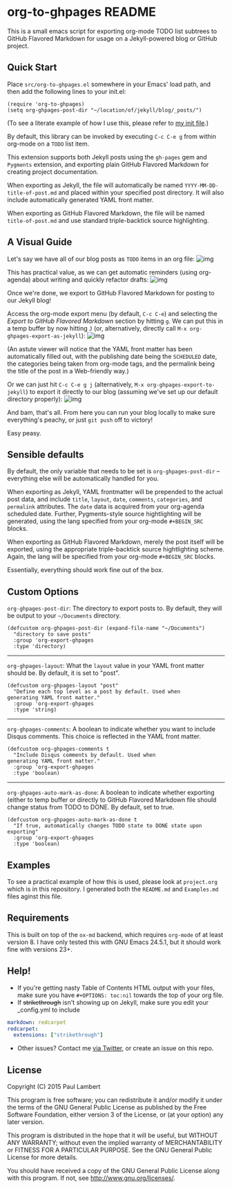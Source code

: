 # org-to-ghpages README

This is a small emacs script for exporting org-mode TODO list subtrees to GitHub Flavored Markdown for usage on a Jekyll-powered blog or GitHub project. 

## Quick Start

Place `src/org-to-ghpages.el` somewhere in your Emacs' load path, and then add the following lines to your init.el:

```common-lisp
(require 'org-to-ghpages)
(setq org-ghpages-post-dir "~/location/of/jekyll/blog/_posts/")
```

(To see a literate example of how I use this, please refer to [my init file](https://github.com/lambertington/dotfiles/blob/master/emacs.d/lambert-config.org#external-scripts).)

By default, this library can be invoked by executing `C-c C-e g` from within org-mode on a `TODO` list item. 

This extension supports both Jekyll posts using the `gh-pages` gem and `Pygments` extension, and exporting plain GitHub Flavored Markdown for creating project documentation.

When exporting as Jekyll, the file will automatically be named `YYYY-MM-DD-title-of-post.md` and placed within your specified post directory. It will also include automatically generated YAML front matter.

When exporting as GitHub Flavored Markdown, the file will be named `title-of-post.md` and use standard triple-backtick source highlighting.

## A Visual Guide

Let's say we have all of our blog posts as `TODO` items in an org file: 
![img](https://raw.githubusercontent.com/lambertington/org-to-ghpages/master/images/emacs1.png)

This has practical value, as we can get automatic reminders (using org-agenda) about writing and quickly refactor drafts:
![img](https://raw.githubusercontent.com/lambertington/org-to-ghpages/master/images/emacs2.png)

Once we're done, we export to GitHub Flavored Markdown for posting to our Jekyll blog! 

Access the org-mode export menu (by default, `C-c C-e`) and selecting the *Export to GitHub Flavored Markdown* section by hitting `g`. We can put this in a temp buffer by now hitting `J` (or, alternatively, directly call `M-x org-ghpages-export-as-jekyll`):
![img](https://raw.githubusercontent.com/lambertington/org-to-ghpages/master/images/emacs3.png)

(An astute viewer will notice that the YAML front matter has been automatically filled out, with the publishing date being the `SCHEDULED` date, the categories being taken from org-mode tags, and the permalink being the title of the post in a Web-friendly way.)

Or we can just hit `C-c C-e g j` (alternatively, `M-x org-ghpages-export-to-jekyll`) to export it directly to our blog (assuming we've set up our default directory properly):
![img](https://raw.githubusercontent.com/lambertington/org-to-ghpages/master/images/emacs4.png)

And bam, that's all. From here you can run your blog locally to make sure everything's peachy, or just `git push` off to victory!

Easy peasy.

## Sensible defaults

By default, the only variable that needs to be set is `org-ghpages-post-dir` &#x2013; everything else will be automatically handled for you. 

When exporting as Jekyll, YAML frontmatter will be prepended to the actual post data, and include `title`, `layout`, `date`, `comments`, `categories`, and `permalink` attributes. The `date` data is acquired from your org-agenda scheduled date. Further, Pygments-style source hightlighting will be generated, using the lang specified from your org-mode `#+BEGIN_SRC` blocks. 

When exporting as GitHub Flavored Markdown, merely the post itself will be exported, using the appropriate triple-backtick source hightlighting scheme. Again, the lang will be specified from your org-mode `#+BEGIN_SRC` blocks.

Essentially, everything should work fine out of the box.

## Custom Options

`org-ghpages-post-dir`: The directory to export posts to. By default, they will be output to your `~/Documents` directory.

```common-lisp
(defcustom org-ghpages-post-dir (expand-file-name "~/Documents")
  "directory to save posts"
  :group 'org-export-ghpages
  :type 'directory)
```

---

`org-ghpages-layout`: What the `layout` value in your YAML front matter should be. By default, it is set to "post".

```common-lisp
(defcustom org-ghpages-layout "post"
  "Define each top level as a post by default. Used when
generating YAML front matter."
  :group 'org-export-ghpages
  :type 'string)
```

---

`org-ghpages-comments`: A boolean to indicate whether you want to include Disqus comments. This choice is reflected in the YAML front matter.

```common-lisp
(defcustom org-ghpages-comments t
  "Include Disqus comments by default. Used when 
generating YAML front matter."
  :group 'org-export-ghpages
  :type 'boolean)
```

---

`org-ghpages-auto-mark-as-done`: A boolean to indicate whether exporting (either to temp buffer or directly to GitHub Flavored Markdown file should change status from TODO to DONE. By default, set to true.

```common-lisp
(defcustom org-ghpages-auto-mark-as-done t
  "If true, automatically changes TODO state to DONE state upon exporting"
  :group 'org-export-ghpages
  :type 'boolean)
```

## Examples

To see a practical example of how this is used, please look at `project.org` which is in this repository. I generated both the `README.md` and `Examples.md` files aginst this file.

## Requirements

This is built on top of the `ox-md` backend, which requires `org-mode` of at least version 8. I have only tested this with GNU Emacs 24.5.1, but it should work fine with versions 23+.

## Help!

-   If you're getting nasty Table of Contents HTML output with your files, make sure you have `#+OPTIONS: toc:nil` towards the top of your org file.
-   If ~~strikethrough~~ isn't showing up on Jekyll, make sure you edit your \_config.yml to include

```yaml
markdown: redcarpet
redcarpet:
  extensions: ["strikethrough"]
```

-   Other issues? Contact me [via Twitter](https://twitter.com/lambertington), or create an issue on this repo.

## License

Copyright (C) 2015 Paul Lambert

This program is free software; you can redistribute it and/or modify
it under the terms of the GNU General Public License as published by
the Free Software Foundation, either version 3 of the License, or
(at your option) any later version.

This program is distributed in the hope that it will be useful,
but WITHOUT ANY WARRANTY; without even the implied warranty of
MERCHANTABILITY or FITNESS FOR A PARTICULAR PURPOSE.  See the
GNU General Public License for more details.

You should have received a copy of the GNU General Public License
along with this program.  If not, see <http://www.gnu.org/licenses/>.
